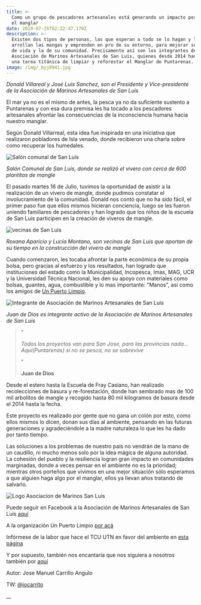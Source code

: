 ```yaml
---
title: >-
  Como un grupo de pescadores artesanales está generando un impacto positivo en
  el manglar
date: 2019-07-25T02:22:47.170Z
description: >-
  Existen dos tipos de personas, las que esperan a todo se lo hagan y las que se
  arrollan las mangas y emprenden en pro de su entorno, para mejorar su calidad
  de vida y la de su comunidad. Precisamente así son los integrantes de la
  Asociación de Marinos Artesanales de San Luis, quienes desde 2014 han empezado
  una tarea titánica de limpiar y reforestar el Manglar de Puntarenas.
image: /img/_byj0941.jpg
---
```

_Donald Villareal y José Luis Sanchez, son el Presidente y Vice-presidente de la Asociación de Marinos Artesanales de San Luis_

El mar ya no es el mismo de antes, la pesca ya no da suficiente sustento a Puntarenas y con esa dura premisa les ha tocado a los pescadores artesanales afrontar las consecuencias de la inconsciencia humana hacia nuestro manglar.

Según Donald Villarreal, esta idea fue inspirada en una iniciativa que realizaron pobladores de Isla venado, donde recibieron una charla sobre como recuperar los humedales.

![Salón comunal de San Luis](/img/salon-san-luis.jpg "Vivero en Salón Comunal de San Luis")

_Salón Comunal de San Luis, donde se realizó el vivero con cerca de 600 plantitas de mangle_

El pasado martes 16 de Julio, tuvimos la oportunidad de asistir a la realización de un vivero de mangle, donde pudimos constatar el involucramiento de la comunidad. Donald nos contó que no ha sido fácil, el primer paso fue que ellos mismos hicieran conciencia, luego se les fueron uniendo familiares de pescadores y han logrado que los niños de la escuela de San Luis participen en la creación de viveros de mangle. 

![vecinas de San Luis](/img/vecinas.jpg "Vecinas de San Luis ayudando en el vivero de mangle")

_Roxana Aparicio y Lucía Montano, son vecinas de San Luis que aportan de su tiempo en la construcción del vivero de mangle_

Cuando comenzaron, les tocaba afrontar la parte económica de su propia bolsa, pero gracias al esfuerzo y los resultados, han logrado que instituciones del estado como la Municipalidad, Incopesca, Imas, MAG, UCR y la Universidad Técnica Nacional, les den su apoyo con materiales como bolsas, guantes, agua, combustible y lo mas importante: "Manos", así como los amigos de [Un Puerto Limpio](https://www.facebook.com/UnPuertoLimpio).

![Integrante de Asociación de Marinos Artesanales de San Luis](/img/juan-de-dios.jpg "Juan de Dios, Integrante de Asociación de Marinos Artesanales de San Luis")

_Juan de Dios es integrante activo de la Asociación de Marinos Artesanales de San Luis_

> "
>
> _Todos los proyectos van para San Jose, para las provincias nada... Aquí(Puntarenas) si no se pesca, no se sobrevive_
>
> " 
>
> **Juan de Dios**

Desde el estero hasta la Escuela de Fray Casiano, han realizado recolecciones de basura y re-forestación, donde han sembrado mas de 100 mil arbolitos de mangle y recogido hasta 80 mil kilogramos de basura desde el 2014 hasta la fecha.

Este proyecto es realizado por gente que no gana un colón por esto, como ellos mismos lo dicen, donan sus días al ambiente, pensando en las futuras generaciones y agradeciéndole a la madre naturaleza lo que les ha dado por tanto tiempo.

Las soluciones a los problemas de nuestro país no vendrán de la mano de un caudillo, ni mucho menos solo por la idea mágica de alguna autoridad. La cohesión del pueblo y la resiliencia logran gran impacto en comunidades marginadas, donde a veces pensar en el ambiente no es la prioridad; mientras otros porteños que vivimos en una mejor situación sólo esperamos a que alguien haga algo por el manglar, ellos ya llevan años tratando de salvarlo.

![Logo Asociacion de Marinos San Luis](/img/marinos.jpg "Asociación de Marinos San Luis, Puntarenas")

Puede seguir en Facebook a la Asociación de Marinos Artesanales de San Luis [aquí](https://www.facebook.com/asopescadoresslp)

A la organización Un Puerto Limpio [por acá](https://www.facebook.com/UnPuertoLimpio)

Infórmese de la labor que hace el TCU UTN en favor del ambiente en [esta página](https://www.facebook.com/tcusedepacificoutn)

Y por supuesto, también nos encantaría que nos siguiera a nosotros también por [aquí](https://www.facebook.com/manglarpuntarenas)

Autor: Jose Manuel Carrillo Angulo

TW: [@jocarrito](https://twitter.com/jocarrito)

__

